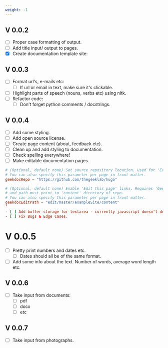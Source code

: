 ```yaml
---
weight: -1 
---
```


## V 0.0.2

- [ ] Proper case formatting of output.
- [ ] Add title input/ output to pages.
- [X] Create documentation template site:

## V 0.0.3

- [ ] Format url's, e-mails etc:
  - [ ] If url or email in text, make sure it's clickable.
- [ ] Highlight parts of speech (nouns, verbs etc) using nltk.
- [ ] Refactor code:
  - [ ] Don't forget python comments / docstrings.

## V 0.0.4

- [ ] Add some styling.
- [ ] Add open source license.
- [ ] Create page content (about, feedback etc).
- [ ] Clean up and add styling to documentation.
- [ ] Check spelling everywhere!
- [ ] Make editable documentation pages.

```toml
# (Optional, default none) Set source repository location. Used for 'Edit this page' links.
# You can also specify this parameter per page in front matter.
geekdocRepo = "https://github.com/thegeeklab/hugo"

# (Optional, default none) Enable 'Edit this page' links. Requires 'GeekdocRepo' param
# and path must point to 'content' directory of repo.
# You can also specify this parameter per page in front matter.
geekdocEditPath = "edit/master/exampleSite/content"
`
- [ ] Add buffer storage for textarea - currently javascript doesn't do anything.
- [ ] Fix Bugs & Edge Cases.
```

# V 0.0.5

- [ ] Pretty print numbers and dates etc.
  - [ ] Dates should all be of the same format.
- [ ] Add some info about the text. Number of words, average word length etc.

## V 0.0.6

- [ ] Take input from documents:
  - [ ] pdf
  - [ ] docx
  - [ ] etc

## V 0.0.7

- [ ] Take input from photographs.

